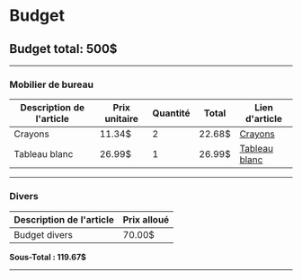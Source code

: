 # Budget

## Budget total: 500$

---

### Mobilier de bureau

| Description de l'article | Prix unitaire | Quantité | Total  | Lien d'article                                                                                       |
| ------------------------ | ------------- | -------- | ------ | ---------------------------------------------------------------------------------------------------- |
| Crayons                  | 11.34$        | 2        | 22.68$ | [Crayons](https://www.amazon.ca/Amazon-Basics-Low-Odor-Whiteboard-Assorted/dp/B00T3ROM9G/)           |
| Tableau blanc            | 26.99$        | 1        | 26.99$ | [Tableau blanc](https://www.amazon.ca/QUEENLINK-Magnetic-Whiteboard-Desktop-Portable/dp/B0CMZL3Y8Y/) |

---

### Divers

| Description de l'article | Prix alloué |
| ------------------------ | ----------- |
| Budget divers            | 70.00$      |

**Sous-Total : 119.67$**

---
